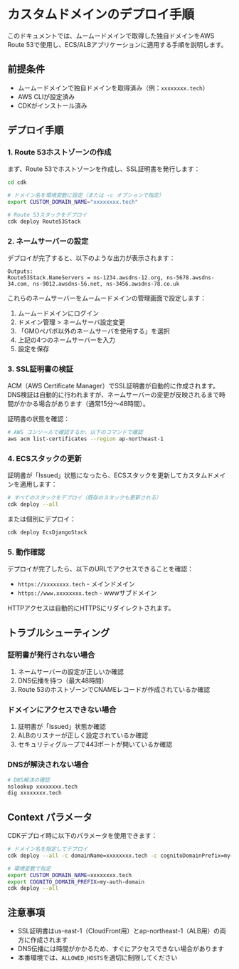 # カスタムドメインのデプロイ手順

このドキュメントでは、ムームードメインで取得した独自ドメインをAWS Route 53で使用し、ECS/ALBアプリケーションに適用する手順を説明します。

## 前提条件

- ムームードメインで独自ドメインを取得済み（例：`xxxxxxxx.tech`）
- AWS CLIが設定済み
- CDKがインストール済み

## デプロイ手順

### 1. Route 53ホストゾーンの作成

まず、Route 53でホストゾーンを作成し、SSL証明書を発行します：

```bash
cd cdk

# ドメイン名を環境変数に設定（または -c オプションで指定）
export CUSTOM_DOMAIN_NAME="xxxxxxxx.tech"

# Route 53スタックをデプロイ
cdk deploy Route53Stack
```

### 2. ネームサーバーの設定

デプロイが完了すると、以下のような出力が表示されます：

```
Outputs:
Route53Stack.NameServers = ns-1234.awsdns-12.org, ns-5678.awsdns-34.com, ns-9012.awsdns-56.net, ns-3456.awsdns-78.co.uk
```

これらのネームサーバーをムームードメインの管理画面で設定します：

1. ムームードメインにログイン
2. ドメイン管理 > ネームサーバ設定変更
3. 「GMOペパボ以外のネームサーバを使用する」を選択
4. 上記の4つのネームサーバーを入力
5. 設定を保存

### 3. SSL証明書の検証

ACM（AWS Certificate Manager）でSSL証明書が自動的に作成されます。DNS検証は自動的に行われますが、ネームサーバーの変更が反映されるまで時間がかかる場合があります（通常15分〜48時間）。

証明書の状態を確認：

```bash
# AWS コンソールで確認するか、以下のコマンドで確認
aws acm list-certificates --region ap-northeast-1
```

### 4. ECSスタックの更新

証明書が「Issued」状態になったら、ECSスタックを更新してカスタムドメインを適用します：

```bash
# すべてのスタックをデプロイ（既存のスタックも更新される）
cdk deploy --all
```

または個別にデプロイ：

```bash
cdk deploy EcsDjangoStack
```

### 5. 動作確認

デプロイが完了したら、以下のURLでアクセスできることを確認：

- `https://xxxxxxxx.tech` - メインドメイン
- `https://www.xxxxxxxx.tech` - wwwサブドメイン

HTTPアクセスは自動的にHTTPSにリダイレクトされます。

## トラブルシューティング

### 証明書が発行されない場合

1. ネームサーバーの設定が正しいか確認
2. DNS伝播を待つ（最大48時間）
3. Route 53のホストゾーンでCNAMEレコードが作成されているか確認

### ドメインにアクセスできない場合

1. 証明書が「Issued」状態か確認
2. ALBのリスナーが正しく設定されているか確認
3. セキュリティグループで443ポートが開いているか確認

### DNSが解決されない場合

```bash
# DNS解決の確認
nslookup xxxxxxxx.tech
dig xxxxxxxx.tech
```

## Context パラメータ

CDKデプロイ時に以下のパラメータを使用できます：

```bash
# ドメイン名を指定してデプロイ
cdk deploy --all -c domainName=xxxxxxxx.tech -c cognitoDomainPrefix=my-auth-domain

# 環境変数で指定
export CUSTOM_DOMAIN_NAME=xxxxxxxx.tech
export COGNITO_DOMAIN_PREFIX=my-auth-domain
cdk deploy --all
```

## 注意事項

- SSL証明書はus-east-1（CloudFront用）とap-northeast-1（ALB用）の両方に作成されます
- DNS伝播には時間がかかるため、すぐにアクセスできない場合があります
- 本番環境では、`ALLOWED_HOSTS`を適切に制限してください